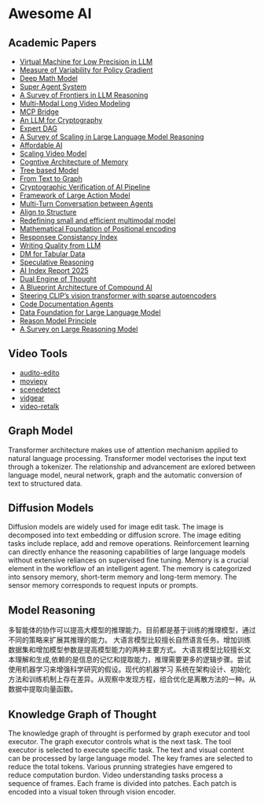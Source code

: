 # Awesome AI 

## Academic Papers

- [Virtual Machine for Low Precision in LLM](https://arxiv.org/pdf/2504.12984)
- [Measure of Variability for Policy Gradient](https://arxiv.org/pdf/2504.11412)
- [Deep Math Model](https://arxiv.org/pdf/2504.11456)
- [Super Agent System](https://arxiv.org/pdf/2504.10519)
- [A Survey of Frontiers in LLM Reasoning](https://arxiv.org/pdf/2504.09037)
- [Multi-Modal Long Video Modeling](https://arxiv.org/pdf/2504.10443)
- [MCP Bridge](https://arxiv.org/pdf/2504.08999)
- [An LLM for Cryptography](https://arxiv.org/pdf/2504.08871)
- [Expert DAG](https://arxiv.org/pdf/2504.08744)
- [A Survey of Scaling in Large Language Model Reasoning](https://arxiv.org/pdf/2504.02181)
- [Affordable AI](https://arxiv.org/pdf/2504.02670)
- [Scaling Video Model](https://arxiv.org/pdf/2504.02438)
- [Cogntive Architecture of Memory](https://arxiv.org/pdf/2504.02441)
- [Tree based Model](https://arxiv.org/pdf/2504.02285)
- [From Text to Graph](https://arxiv.org/pdf/2504.02064)
- [Cryptographic Verification of AI Pipeline](https://arxiv.org/pdf/2503.22573)
- [Framework of Large Action Model](https://arxiv.org/pdf/2503.22673)
- [Multi-Turn Conversation between Agents](https://arxiv.org/pdf/2503.22458)
- [Align to Structure](https://arxiv.org/pdf/2504.03622)
- [Redefining small and efficient multimodal model](https://arxiv.org/pdf/2504.05299)
- [Mathematical Foundation of Positional encoding](https://arxiv.org/pdf/2504.06308)
- [Responsee Consistancy Index](https://arxiv.org/pdf/2504.07303)
- [Writing Quality from LLM](https://arxiv.org/pdf/2504.07532)
- [DM for Tabular Data](https://arxiv.org/pdf/2504.07566)
- [Speculative Reasoning](https://arxiv.org/pdf/2504.07891)
- [AI Index Report 2025](https://arxiv.org/pdf/2504.07139)
- [Dual Engine of Thought](https://arxiv.org/pdf/2504.07872)
- [A Blueprint Architecture of Compound AI](https://arxiv.org/pdf/2504.08148)
- [Steering CLIP’s vision transformer with sparse autoencoders](https://arxiv.org/pdf/2504.08729)
- [Code Documentation Agents](https://arxiv.org/pdf/2504.08725)
- [Data Foundation for Large Language Model](https://arxiv.org/pdf/2504.10326)
- [Reason Model Principle](https://arxiv.org/pdf/2504.09762)
- [A Survey on Large Reasoning Model](https://arxiv.org/pdf/2504.09100)

## Video Tools

- [audito-edito](https://github.com/WyattBlue/auto-editor)
- [moviepy](https://github.com/Zulko/moviepy)
- [scenedetect](https://github.com/Breakthrough/PySceneDetect)
- [vidgear](https://github.com/abhiTronix/vidgear)
- [video-retalk](https://github.com/OpenTalker/video-retalking)

## Graph Model

Transformer architecture makes use of attention mechanism applied to natural language processing. Transformer model vectorises the input text through a tokenizer. The relationship and advancement are exlored between language model, neural network, graph and the automatic conversion of text to structured data. 

## Diffusion Models

Diffusion models are widely used for image edit task. The image is decomposed into text embedding or diffusion scrore. The image editing tasks include replace, add and remove operations. Reinforcement learning can directly enhance the reasoning capabilities of large language models without extensive reliances on supervised fine tuning. Memory is a crucial element in the workflow of an intelligent agent. The memory is categorized into sensory memory, short-term memory and long-term memory. The sensor memory corresponds to request inputs or prompts. 

## Model Reasoning

多智能体的协作可以提高大模型的推理能力。目前都是基于训练的推理模型，通过不同的策略来扩展其推理的能力。 大语言模型比较擅长自然语言任务。增加训练数据集和增加模型参数是提高模型能力的两种主要方式。 大语言模型比较擅长文本理解和生成,依赖的是信息的记忆和提取能力，推理需要更多的逻辑步骤。尝试使用机器学习来增强科学研究的假设。现代的机器学习 系统在架构设计、初始化方法和训练机制上存在差异。从观察中发现方程，组合优化是离散方法的一种。从数据中提取向量函数。

## Knowledge Graph of Thought

The knowledge graph of throught is performed by graph executor and tool executor. The graph executor controls what is the next task. The tool executor is selected to execute specific task. The text and visual content can be processed by large language model. The key frames are selected to reduce the total tokens. Various prunning strategies have emgered to reduce computation burdon. Video understanding tasks process a sequence of frames. Each frame is divided into patches. Each patch is encoded into a visual token through vision encoder.  
